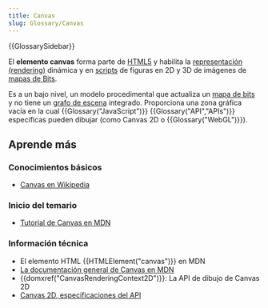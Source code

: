 ```yaml
---
title: Canvas
slug: Glossary/Canvas
---
```


{{GlossarySidebar}}

El **elemento canvas** forma parte de [HTML5](https://es.wikipedia.org/wiki/HTML5) y habilita la [representación (rendering)](https://es.wikipedia.org/wiki/Renderizaci%C3%B3n) dinámica y en [scripts](https://es.wikipedia.org/wiki/Script) de figuras en 2D y 3D de imágenes de [mapas de Bits](https://es.wikipedia.org/wiki/Bitmap).

Es a un bajo nivel, un modelo procedimental que actualiza un [mapa de bits](https://es.wikipedia.org/wiki/Bitmap) y no tiene un [grafo de escena](https://en.wikipedia.org/wiki/Scene_graph) integrado. Proporciona una zona gráfica vacía en la cual {{Glossary("JavaScript")}} {{Glossary("API","APIs")}} específicas pueden dibujar (como Canvas 2D o {{Glossary("WebGL")}}).

## Aprende más

### Conocimientos básicos

- [Canvas en Wikipedia](<https://es.wikipedia.org/wiki/Canvas_(HTML)>)

### Inicio del temario

- [Tutorial de Canvas en MDN](/es/docs/Web/Guide/HTML/Canvas_tutorial)

### Información técnica

- El elemento HTML {{HTMLElement("canvas")}} en MDN
- [La documentación general de Canvas en MDN](/es/docs/HTML/Canvas)
- {{domxref("CanvasRenderingContext2D")}}: La API de dibujo de Canvas 2D
- [Canvas 2D, especificaciones del API](http://www.w3.org/TR/2dcontext/)
